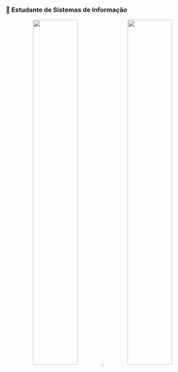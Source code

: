 ### 📓 Estudante de Sistemas de Informação

<div align="center">
  <a href="https://github.com/AndreRaye">
  <img width="48%" src="https://github-readme-stats.vercel.app/api?username=AndreRaye&show_icons=true&theme=dark&include_all_commits=true&count_private=true"/>
  <img width="48%" src="https://github-readme-stats.vercel.app/api/top-langs/?username=AndreRaye&layout=compact&langs_count=7&theme=dark"/>
</div>
